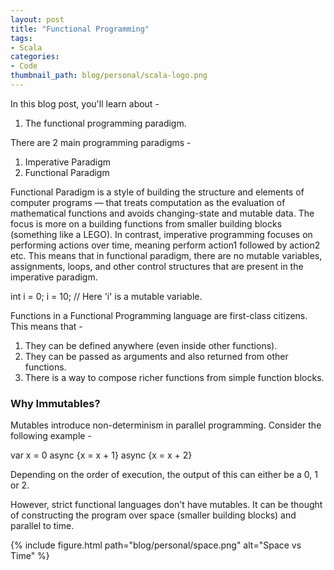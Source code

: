 ```yaml
---
layout: post
title: "Functional Programming"
tags:
- Scala
categories:
- Code
thumbnail_path: blog/personal/scala-logo.png
---
```


In this blog post, you'll learn about - 

1. The functional programming paradigm.

There are 2 main programming paradigms -

1. Imperative Paradigm
2. Functional Paradigm

Functional Paradigm is a style of building the structure and elements of computer programs — that treats computation as the evaluation of mathematical functions and avoids changing-state and mutable data. The focus is more on a building functions from smaller building blocks (something like a LEGO). In contrast, imperative programming focuses on performing actions over time, meaning perform action1 followed by action2 etc. This means that in functional paradigm, there are no mutable variables, assignments, loops, and other control structures that are present in the imperative paradigm.

int i = 0;
i = 10; // Here 'i' is a mutable variable.

Functions in a Functional Programming language are first-class citizens. This means that - 

1. They can be defined anywhere (even inside other functions).
2. They can be passed as arguments and also returned from other functions.
3. There is a way to compose richer functions from simple function blocks.

### Why Immutables?

Mutables introduce non-determinism in parallel programming. Consider the following example - 

var x = 0
async {x = x + 1}
async {x = x + 2}

Depending on the order of execution, the output of this can either be a 0, 1 or 2.

However, strict functional languages don't have mutables. It can be thought of constructing the program over space (smaller building blocks) and parallel to time.

{% include figure.html path="blog/personal/space.png" alt="Space vs Time" %}
